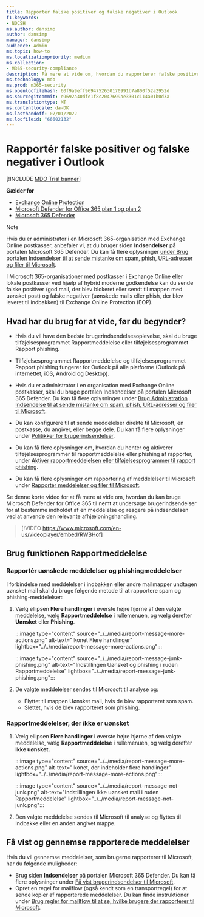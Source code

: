 ```yaml
---
title: Rapportér falske positiver og falske negativer i Outlook
f1.keywords:
- NOCSH
ms.author: dansimp
author: dansimp
manager: dansimp
audience: Admin
ms.topic: how-to
ms.localizationpriority: medium
ms.collection:
- M365-security-compliance
description: Få mere at vide om, hvordan du rapporterer falske positiver og falske negativer i Outlook ved hjælp af funktionen Rapportmeddelelse.
ms.technology: mdo
ms.prod: m365-security
ms.openlocfilehash: 60f9a9eff9694752630170991b7a800f52a2952d
ms.sourcegitcommit: e9692a40dfe1f8c2047699ae3301c114a01b0d3a
ms.translationtype: MT
ms.contentlocale: da-DK
ms.lasthandoff: 07/01/2022
ms.locfileid: "66602132"
---
```

# <a name="report-false-positives-and-false-negatives-in-outlook"></a>Rapportér falske positiver og falske negativer i Outlook

[!INCLUDE [MDO Trial banner](../includes/mdo-trial-banner.md)]

**Gælder for**
- [Exchange Online Protection](exchange-online-protection-overview.md)
- [Microsoft Defender for Office 365 plan 1 og plan 2](defender-for-office-365.md)
- [Microsoft 365 Defender](../defender/microsoft-365-defender.md)

> [!NOTE]
> Hvis du er administrator i en Microsoft 365-organisation med Exchange Online postkasser, anbefaler vi, at du bruger siden **Indsendelser** på portalen Microsoft 365 Defender. Du kan få flere oplysninger [under Brug portalen Indsendelser til at sende mistanke om spam, phish, URL-adresser og filer til Microsoft](admin-submission.md).

I Microsoft 365-organisationer med postkasser i Exchange Online eller lokale postkasser ved hjælp af hybrid moderne godkendelse kan du sende falske positiver (god mail, der blev blokeret eller sendt til mappen med uønsket post) og falske negativer (uønskede mails eller phish, der blev leveret til indbakken) til Exchange Online Protection (EOP).

## <a name="what-do-you-need-to-know-before-you-begin"></a>Hvad har du brug for at vide, før du begynder?

- Hvis du vil have den bedste brugerindsendelsesoplevelse, skal du bruge tilføjelsesprogrammet Rapportmeddelelse eller tilføjelsesprogrammet Rapport phishing.

- Tilføjelsesprogrammet Rapportmeddelelse og tilføjelsesprogrammet Rapport phishing fungerer for Outlook på alle platforme (Outlook på internettet, iOS, Android og Desktop).

- Hvis du er administrator i en organisation med Exchange Online postkasser, skal du bruge portalen Indsendelser på portalen Microsoft 365 Defender. Du kan få flere oplysninger under [Brug Administration Indsendelse til at sende mistanke om spam, phish, URL-adresser og filer til Microsoft](admin-submission.md).

- Du kan konfigurere til at sende meddelelser direkte til Microsoft, en postkasse, du angiver, eller begge dele. Du kan få flere oplysninger under [Politikker for brugerindsendelser](user-submission.md).

- Du kan få flere oplysninger om, hvordan du henter og aktiverer tilføjelsesprogrammer til rapportmeddelelse eller phishing af rapporter, under [Aktivér rapportmeddelelsen eller tilføjelsesprogrammer til rapport phishing](enable-the-report-message-add-in.md).

- Du kan få flere oplysninger om rapportering af meddelelser til Microsoft under [Rapportér meddelelser og filer til Microsoft](report-junk-email-messages-to-microsoft.md).

Se denne korte video for at få mere at vide om, hvordan du kan bruge Microsoft Defender for Office 365 til nemt at undersøge brugerindsendelser for at bestemme indholdet af en meddelelse og reagere på indsendelsen ved at anvende den relevante afhjælpningshandling. 
> [!VIDEO https://www.microsoft.com/en-us/videoplayer/embed/RWBHof]

## <a name="use-the-report-message-feature"></a>Brug funktionen Rapportmeddelelse

### <a name="report-junk-and-phishing-messages"></a>Rapportér uønskede meddelelser og phishingmeddelelser

I forbindelse med meddelelser i indbakken eller andre mailmapper undtagen uønsket mail skal du bruge følgende metode til at rapportere spam og phishing-meddelelser:

1. Vælg ellipsen **Flere handlinger** i øverste højre hjørne af den valgte meddelelse, vælg **Rapportmeddelelse** i rullemenuen, og vælg derefter **Uønsket** eller **Phishing**.

   :::image type="content" source="../../media/report-message-more-actions.png" alt-text="Ikonet Flere handlinger" lightbox="../../media/report-message-more-actions.png":::

   :::image type="content" source="../../media/report-message-junk-phishing.png" alt-text="Indstillingen Uønsket og phishing i ruden Rapportmeddelelse" lightbox="../../media/report-message-junk-phishing.png":::

2. De valgte meddelelser sendes til Microsoft til analyse og:
   - Flyttet til mappen Uønsket mail, hvis de blev rapporteret som spam.
   - Slettet, hvis de blev rapporteret som phishing.

### <a name="report-messages-that-are-not-junk"></a>Rapportmeddelelser, der ikke er uønsket

1. Vælg ellipsen **Flere handlinger** i øverste højre hjørne af den valgte meddelelse, vælg **Rapportmeddelelse** i rullemenuen, og vælg derefter **Ikke uønsket.**

   :::image type="content" source="../../media/report-message-more-actions.png" alt-text="Ikonet, der indeholder flere handlinger" lightbox="../../media/report-message-more-actions.png":::

   :::image type="content" source="../../media/report-message-not-junk.png" alt-text="Indstillingen Ikke uønsket mail i ruden Rapportmeddelelse" lightbox="../../media/report-message-not-junk.png":::

2. Den valgte meddelelse sendes til Microsoft til analyse og flyttes til Indbakke eller en anden angivet mappe.

## <a name="view-and-review-reported-messages"></a>Få vist og gennemse rapporterede meddelelser

Hvis du vil gennemse meddelelser, som brugerne rapporterer til Microsoft, har du følgende muligheder:

- Brug siden **Indsendelser** på portalen Microsoft 365 Defender. Du kan få flere oplysninger under [Få vist brugerindsendelser til Microsoft](admin-submission.md#view-user-submissions-to-microsoft).
- Opret en regel for mailflow (også kendt som en transportregel) for at sende kopier af rapporterede meddelelser. Du kan finde instruktioner under [Brug regler for mailflow til at se, hvilke brugere der rapporterer til Microsoft](/exchange/security-and-compliance/mail-flow-rules/use-rules-to-see-what-users-are-reporting-to-microsoft).
